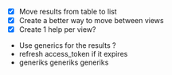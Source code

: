 - [x] Move results from table to list
- [x] Create a better way to move between views
- [x] Create 1 help per view?
- Use generics for the results ?
- refresh access_token if it expires
- generiks generiks generiks
